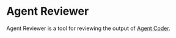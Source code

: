 # Agent Reviewer

Agent Reviewer is a tool for reviewing the output of [Agent Coder](../agent_coder/README.md).
